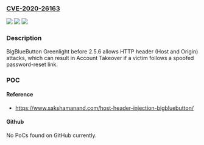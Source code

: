 ### [CVE-2020-26163](https://cve.mitre.org/cgi-bin/cvename.cgi?name=CVE-2020-26163)
![](https://img.shields.io/static/v1?label=Product&message=n%2Fa&color=blue)
![](https://img.shields.io/static/v1?label=Version&message=n%2Fa&color=blue)
![](https://img.shields.io/static/v1?label=Vulnerability&message=n%2Fa&color=brighgreen)

### Description

BigBlueButton Greenlight before 2.5.6 allows HTTP header (Host and Origin) attacks, which can result in Account Takeover if a victim follows a spoofed password-reset link.

### POC

#### Reference
- https://www.sakshamanand.com/host-header-injection-bigbluebutton/

#### Github
No PoCs found on GitHub currently.

